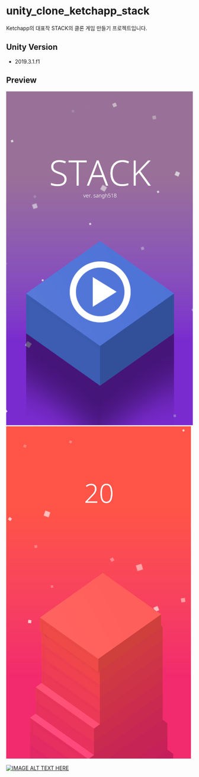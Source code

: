 # unity_clone_ketchapp_stack
Ketchapp의 대표작 STACK의 클론 게임 만들기 프로젝트입니다.

## Unity Version
- 2019.3.1.f1

## Preview

![이미지1](Images/sample_image_0.png)
![이미지2](Images/sample_image_1.png)

[![IMAGE ALT TEXT HERE](https://img.youtube.com/vi/mprBIx5wLXE/0.jpg)](https://www.youtube.com/watch?v=mprBIx5wLXE)
